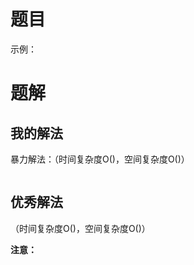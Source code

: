 # 题目





示例：







# 题解

## 我的解法

暴力解法：（时间复杂度O()，空间复杂度O()）

```java

```





## 优秀解法

（时间复杂度O()，空间复杂度O()）

**注意：**



```java

```













